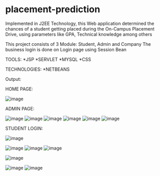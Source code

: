 # placement-prediction

Implemented in J2EE Technology, this Web application determined the chances of a student getting placed during the On-Campus Placement Drive, using parameters like GPA, Technical knowledge among others

This project consists of 3 Module: Student, Admin and Company
The business login is done on Login page using Session Bean


TOOLS:
*JSP
*SERVLET
*MYSQL
*CSS

TECHNOLOGIES:
*NETBEANS

Output:

HOME PAGE:

![image](https://user-images.githubusercontent.com/82211151/212465386-5971aefd-129c-4c75-9fcd-fd0c8e89a190.png)

ADMIN PAGE:

![image](https://user-images.githubusercontent.com/82211151/212465390-e69e678e-a036-42e9-856d-1905272cd425.png)
![image](https://user-images.githubusercontent.com/82211151/212465392-353f5bdd-3fb3-4a87-8fa4-e0f7aab4c72b.png)
![image](https://user-images.githubusercontent.com/82211151/212465411-a8a95abd-c7a3-455f-bf72-6364fbc8b885.png)
![image](https://user-images.githubusercontent.com/82211151/212465415-aef27d69-3f6f-45de-aa7a-d24514dfcf8c.png)
![image](https://user-images.githubusercontent.com/82211151/212465432-c7fe579c-5027-4e9e-86d6-6d6f4fab17a0.png)
![image](https://user-images.githubusercontent.com/82211151/212465436-54701d43-56f1-4288-a6fd-b91c28b6f789.png)


STUDENT LOGIN:

![image](https://user-images.githubusercontent.com/82211151/212465442-88c40298-101b-466d-a964-64bdf6f9e0aa.png)

![image](https://user-images.githubusercontent.com/82211151/212465484-ab0cf23c-f821-4360-a0d2-82aa75c084f5.png)
![image](https://user-images.githubusercontent.com/82211151/212465494-19d61cde-c424-4f10-900a-2e9fb25b871c.png)
![image](https://user-images.githubusercontent.com/82211151/212465486-1b186bb2-f2a1-47f3-ae21-8dd064fb96a3.png)

![image](https://user-images.githubusercontent.com/82211151/212465501-ee548d99-9032-462b-b316-3266b3dccba0.png)

![image](https://user-images.githubusercontent.com/82211151/212465507-791e499b-57ab-4c8c-8c00-3ad9f188feaf.png)
![image](https://user-images.githubusercontent.com/82211151/212465514-4dbdd897-d705-44b4-9f8c-c3ccbbe9d4d2.png)







